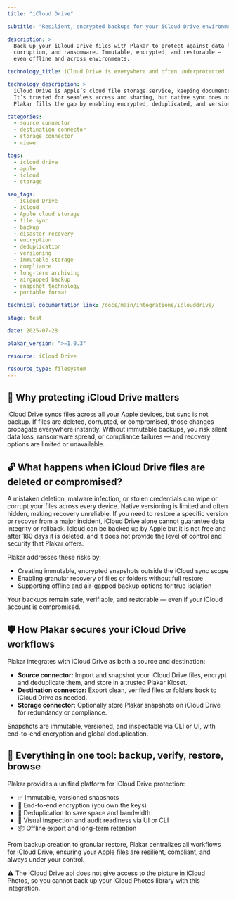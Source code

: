 ```yaml
---
title: "iCloud Drive"

subtitle: "Resilient, encrypted backups for your iCloud Drive environment"

description: >
  Back up your iCloud Drive files with Plakar to protect against data loss,
  corruption, and ransomware. Immutable, encrypted, and restorable —
  even offline and across environments.

technology_title: iCloud Drive is everywhere and often underprotected

technology_description: >
  iCloud Drive is Apple’s cloud file storage service, keeping documents, folders, and app data synced across your Apple devices.
  It’s trusted for seamless access and sharing, but native sync does not provide true backup, versioning, or protection against accidental deletion and compromise.
  Plakar fills the gap by enabling encrypted, deduplicated, and versioned snapshots of your iCloud Drive files, giving you control over retention, recovery, and compliance.

categories:
  - source connector
  - destination connector
  - storage connector
  - viewer

tags:
  - icloud drive
  - apple
  - icloud
  - storage

seo_tags:
  - iCloud Drive
  - iCloud
  - Apple cloud storage
  - file sync
  - backup
  - disaster recovery
  - encryption
  - deduplication
  - versioning
  - immutable storage
  - compliance
  - long-term archiving
  - airgapped backup
  - snapshot technology
  - portable format

technical_documentation_link: /docs/main/integrations/iclouddrive/

stage: test

date: 2025-07-28

plakar_version: ">=1.0.3"

resource: iCloud Drive

resource_type: filesystem
---
```


## 🧠 Why protecting iCloud Drive matters

iCloud Drive syncs files across all your Apple devices, but sync is not backup. If files are deleted, corrupted, or compromised, those changes propagate everywhere instantly. Without immutable backups, you risk silent data loss, ransomware spread, or compliance failures — and recovery options are limited or unavailable.

## 🔓 What happens when iCloud Drive files are deleted or compromised?

A mistaken deletion, malware infection, or stolen credentials can wipe or corrupt your files across every device. Native versioning is limited and often hidden, making recovery unreliable. If you need to restore a specific version or recover from a major incident, iCloud Drive alone cannot guarantee data integrity or rollback.
Icloud can be backed up by Apple but it is not free and after 180 days it is deleted, and it does not provide the level of control and security that Plakar offers.

Plakar addresses these risks by:

- Creating immutable, encrypted snapshots outside the iCloud sync scope
- Enabling granular recovery of files or folders without full restore
- Supporting offline and air-gapped backup options for true isolation

Your backups remain safe, verifiable, and restorable — even if your iCloud account is compromised.

## 🛡️ How Plakar secures your iCloud Drive workflows

Plakar integrates with iCloud Drive as both a source and destination:

- **Source connector:** Import and snapshot your iCloud Drive files, encrypt and deduplicate them, and store in a trusted Plakar Kloset.
- **Destination connector:** Export clean, verified files or folders back to iCloud Drive as needed.
- **Storage connector:** Optionally store Plakar snapshots on iCloud Drive for redundancy or compliance.

Snapshots are immutable, versioned, and inspectable via CLI or UI, with end-to-end encryption and global deduplication.

## 🧰 Everything in one tool: backup, verify, restore, browse

Plakar provides a unified platform for iCloud Drive protection:

- ✅ Immutable, versioned snapshots
- 🔐 End-to-end encryption (you own the keys)
- 🧠 Deduplication to save space and bandwidth
- 🔎 Visual inspection and audit readiness via UI or CLI
- 📦 Offline export and long-term retention

From backup creation to granular restore, Plakar centralizes all workflows for iCloud Drive, ensuring your Apple files are resilient, compliant, and always under your control.

⚠️ The ICloud Drive api does not give access to the picture in iCloud Photos, so you cannot back up your iCloud Photos library with this integration.